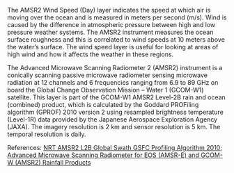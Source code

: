 The AMSR2 Wind Speed (Day) layer indicates the speed at which air is moving over the ocean and is measured in meters per second (m/s). Wind is caused by the difference in atmospheric pressure between high and low pressure weather systems. The AMSR2 instrument measures the ocean surface roughness and this is correlated to wind speeds at 10 meters above the water’s surface. The wind speed layer is useful for looking at areas of high wind and how it affects the weather in these regions.

The Advanced Microwave Scanning Radiometer 2 (AMSR2) instrument is a conically scanning passive microwave radiometer sensing microwave radiation at 12 channels and 6 frequencies ranging from 6.9 to 89 GHz on board the Global Change Observation Mission – Water 1 (GCOM-W1) satellite. This layer is part of the GCOM-W1 AMSR2 Level-2B rain and ocean (combined) product, which is calculated by the Goddard PROFiling algorithm (GPROF) 2010 version 2 using resampled brightness temperature (Level-1R) data provided by the Japanese Aerospace Exploration Agency (JAXA). The imagery resolution is 2 km and sensor resolution is 5 km. The temporal resolution is daily.

References: [NRT AMSR2 L2B Global Swath GSFC Profiling Algorithm 2010](https://ghrc.nsstc.nasa.gov/hydro/details/A2_RainOcn_NRT);
[Advanced Microwave Scanning Radiometer for EOS (AMSR-E) and GCOM-W (AMSR2) Rainfall Products](http://rain.atmos.colostate.edu/RAINMAP10v2/amsr_description.html)
